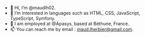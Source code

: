 - 👋 Hi, I’m @maudlh02.
- 👀 I’m interested in languages such as HTML, CSS, JavaScript, TypeScript, Symfony.
- 🌱 I am employed at @Apasys, based at Béthune, France.
- 📫 You can reach me by email : maud.lherbier@gmail.com.
<!---
maudlh02/maudlh02 is a ✨ special ✨ repository because its `README.md` (this file) appears on your GitHub profile.
You can click the Preview link to take a look at your changes.
--->
